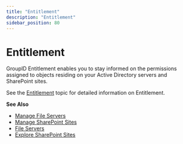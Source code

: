 ```yaml
---
title: "Entitlement"
description: "Entitlement"
sidebar_position: 80
---
```


# Entitlement

GroupID Entitlement enables you to stay informed on the permissions assigned to objects residing on
your Active Directory servers and SharePoint sites.

See the [Entitlement](/docs/directorymanager/11.0/admincenter/entitlement/overview.md)
topic for detailed information on Entitlement.

**See Also**

- [Manage File Servers](/docs/directorymanager/11.0/admincenter/entitlement/manage.md)
- [Manage SharePoint Sites](/docs/directorymanager/11.0/admincenter/entitlement/manage_1.md)
- [File Servers](/docs/directorymanager/11.0/portal/entitlement/fileservers.md)
- [Explore SharePoint Sites](/docs/directorymanager/11.0/portal/entitlement/sharepointsites.md)
